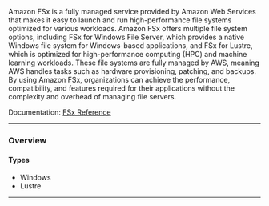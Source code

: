 Amazon FSx is a fully managed service provided by Amazon Web Services that makes it easy to launch and run high-performance file systems optimized for various workloads. Amazon FSx offers multiple file system options, including FSx for Windows File Server, which provides a native Windows file system for Windows-based applications, and FSx for Lustre, which is optimized for high-performance computing (HPC) and machine learning workloads. These file systems are fully managed by AWS, meaning AWS handles tasks such as hardware provisioning, patching, and backups. By using Amazon FSx, organizations can achieve the performance, compatibility, and features required for their applications without the complexity and overhead of managing file servers.

Documentation: [FSx Reference]()
___
### Overview
#### Types
- Windows
- Lustre

___